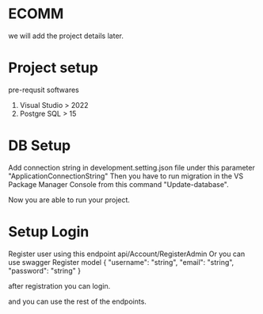 # ECOMM
we will add the project details later.

# Project setup
pre-requsit softwares
1) Visual Studio > 2022
2) Postgre SQL > 15

# DB Setup
Add connection string in development.setting.json file under this parameter "ApplicationConnectionString"
Then you have to run migration in the VS Package Manager Console from this command "Update-database".

Now you are able to run your project.

# Setup Login
Register user using this endpoint api/Account/RegisterAdmin Or you can use swagger 
Register model
{
  "username": "string",
  "email": "string",
  "password": "string"
}

after registration you can login.

and you can use the rest of the endpoints.


